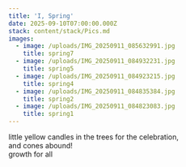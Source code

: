 ```yaml
---
title: 'I, Spring'
date: 2025-09-10T07:00:00.000Z
stack: content/stack/Pics.md
images:
  - image: /uploads/IMG_20250911_085632991.jpg
    title: spring7
  - image: /uploads/IMG_20250911_084932231.jpg
    title: spring5
  - image: /uploads/IMG_20250911_084923215.jpg
    title: spring4
  - image: /uploads/IMG_20250911_084835384.jpg
    title: spring2
  - image: /uploads/IMG_20250911_084823083.jpg
    title: spring1
---
```


little yellow candles in the trees for the celebration, \
and cones abound!\
growth for all
